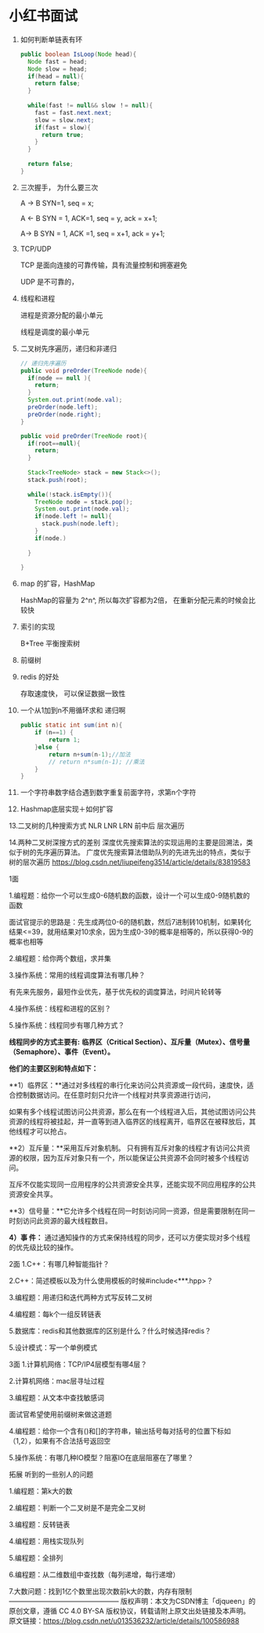 # 小红书面试

1. 如何判断单链表有环

   ```java
   public boolean IsLoop(Node head){
     Node fast = head;
     Node slow = head;
     if(head = null){
       return false;
     }
     
     while(fast != null&& slow ！= null){
       fast = fast.next.next;
       slow = slow.next;
       if(fast = slow){
         return true;
       }
     }
     
     return false;
   }
   ```

2. 三次握手， 为什么要三次

   A ->  B    SYN=1, seq = x;

   A <- B    SYN = 1, ACK=1, seq = y, ack = x+1;

   A-> B   SYN = 1, ACK =1, seq = x+1, ack = y+1;

3. TCP/UDP

   TCP 是面向连接的可靠传输，具有流量控制和拥塞避免

    UDP 是不可靠的，

4. 线程和进程

   进程是资源分配的最小单元

   线程是调度的最小单元

5. 二叉树先序遍历，递归和非递归

   ```java
   // 递归先序遍历
   public void preOrder(TreeNode node){
     if(node == null ){
       return;
     }
     System.out.print(node.val);
     preOrder(node.left);
     preOrder(node.right);
   }
   ```

   ```java
   public void preOrder(TreeNode root){
     if(root==null){
       return;
     }
     
     Stack<TreeNode> stack = new Stack<>();
     stack.push(root);
     
     while(!stack.isEmpty()){
       TreeNode node = stack.pop();
       System.out.print(node.val);
       if(node.left != null){
         stack.push(node.left);
       }
       if(node.)
       
     }
     
   }
   ```

6. map 的扩容，HashMap

   HashMap的容量为 2^n^, 所以每次扩容都为2倍， 在重新分配元素的时候会比较快

   

7. 索引的实现

   B+Tree  平衡搜索树

   

8. 前缀树

   

9. redis 的好处

   存取速度快， 可以保证数据一致性

10. 一个从1加到n不用循环求和 递归啊

    ```java
    public static int sum(int n){
    	if (n==1) {
    		return 1;
    	}else {
    		return n+sum(n-1);//加法
    		// return n*sum(n-1); //乘法
    	}
    }
    ```

11. 一个字符串数字结合遇到数字重复前面字符，求第n个字符

12. Hashmap底层实现＋如何扩容

    

 13.二叉树的几种搜索方式
    NLR LNR LRN 前中后
    层次遍历

14.两种二叉树深搜方式的差别
深度优先搜索算法的实现运用的主要是回溯法，类似于树的先序遍历算法。
广度优先搜索算法借助队列的先进先出的特点，类似于树的层次遍历
https://blog.csdn.net/liupeifeng3514/article/details/83819583







1面

1.编程题：给你一个可以生成0-6随机数的函数，设计一个可以生成0-9随机数的函数

面试官提示的思路是：先生成两位0-6的随机数，然后7进制转10机制，如果转化结果<=39，就用结果对10求余，因为生成0-39的概率是相等的，所以获得0-9的概率也相等

2.编程题：给你两个数组，求并集

3.操作系统：常用的线程调度算法有哪几种？

有先来先服务，最短作业优先，基于优先权的调度算法，时间片轮转等

4.操作系统：线程和进程的区别？

5.操作系统：线程同步有哪几种方式？

**线程同步的方式主要有:** **临界区（Critical Section）、互斥量（Mutex）、信号量（Semaphore）、事件（Event）。**

 

**他们的主要区别和特点如下：**

**1）临界区：**通过对多线程的串行化来访问公共资源或一段代码，速度快，适合控制数据访问。在任意时刻只允许一个线程对共享资源进行访问，

​          如果有多个线程试图访问公共资源，那么在有一个线程进入后，其他试图访问公共资源的线程将被挂起，并一直等到进入临界区的线程离开，临界区在被释放后，其他线程才可以抢占。

**2）互斥量：**采用互斥对象机制。 只有拥有互斥对象的线程才有访问公共资源的权限，因为互斥对象只有一个，所以能保证公共资源不会同时被多个线程访问。

​          互斥不仅能实现同一应用程序的公共资源安全共享，还能实现不同应用程序的公共资源安全共享。

**3）信号量：**它允许多个线程在同一时刻访问同一资源，但是需要限制在同一时刻访问此资源的最大线程数目。

**4）事 件：** 通过通知操作的方式来保持线程的同步，还可以方便实现对多个线程的优先级比较的操作。

2面
1.C++：有哪几种智能指针？

2.C++：简述模板以及为什么使用模板的时候#include<***.hpp>？

3.编程题：用递归和迭代两种方式写反转二叉树

4.编程题：每k个一组反转链表

5.数据库：redis和其他数据库的区别是什么？什么时候选择redis？

5.设计模式：写一个单例模式

3面
1.计算机网络：TCP/IP4层模型有哪4层？

2.计算机网络：mac层寻址过程

3.编程题：从文本中查找敏感词

面试官希望使用前缀树来做这道题

4.编程题：给你一个含有()和[]的字符串，输出括号每对括号的位置下标如（1,2），如果有不合法括号返回空

5.操作系统：有哪几种IO模型？阻塞IO在底层阻塞在了哪里？

拓展
听到的一些别人的问题

1.编程题：第k大的数

2.编程题：判断一个二叉树是不是完全二叉树

3.编程题：反转链表

4.编程题：用栈实现队列

5.编程题：全排列

6.编程题：从二维数组中查找数（每列递增，每行递增）

7.大数问题：找到1亿个数里出现次数前k大的数，内存有限制
————————————————
版权声明：本文为CSDN博主「djqueen」的原创文章，遵循 CC 4.0 BY-SA 版权协议，转载请附上原文出处链接及本声明。
原文链接：https://blog.csdn.net/u013536232/article/details/100586988



